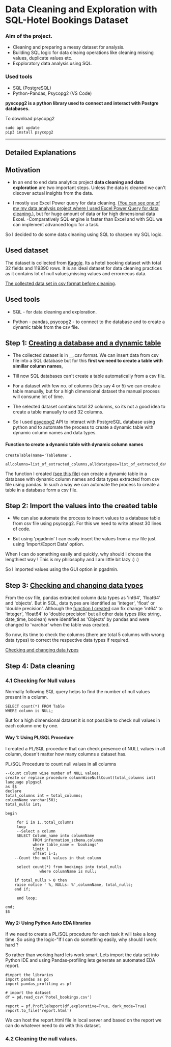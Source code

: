 # Data Cleaning and Exploration with SQL-Hotel Bookings Dataset

### Aim of the project.
- Cleaning and preparing a messy dataset for analysis.
- Building SQL logic for data cleaing operations like cleaning missing values, duplicate values etc.
- Expploratory data analysis using SQL.
### Used tools
- SQL (PostgreSQL)
- Python-Pandas, Psycopg2 (VS Code)

**pyscopg2 is a python library used to connect and interact with Postgre databases.**

To download psycopg2
```
sudo apt update
pip3 install psycopg2
```
***
## Detailed Explanations
## Motivation 
- In an end to end data analytics project **data cleaning and data exploration** are two important steps. Unless the data is cleaned we can't discover  actual insights from the data.

- I mostly use Excel Power query for data cleaning. [(You can see one of my my data analysis project where I used Excel Power Query for data cleaning.)](https://github.com/shakhscode/Inflation-and-GDP-Growth-Analysis-G20Countries#inflation-and-gdp-growth-analysis-g20-countries), but for huge amount of data or for high dimensional data Excel.
-Comparatively SQL engine is faster than Excel and with SQL we can implement advanced logic for a task.

So I decided to do some data cleaning using SQL to sharpen my SQL logic.

## Used dataset
The dataset is collected from [Kaggle](https://www.kaggle.com/datasets/jessemostipak/hotel-booking-demand). Its a hotel booking dataset with total 32 fields and 119390 rows. It is an ideal dataset for data cleaning practices as it contains lot of null values,missing values and errorneous data.

[The collected data set in csv format before cleaning](hotel_bookings.csv).

## Used tools
- SQL - for data cleaning and exploration.

- Python - pandas, psycopg2 - to connect to the database and to create a dynamic table from the csv file.

## Step 1: [Creating a database and a dynamic table](CreateDatabaseAndImportData.ipynb)
- The collected dataset is in __.csv format. We can insert data from csv file into a SQL database but for this **first we need to create a table with simillar column names**, 
- Till now SQL databases can't create a table automatically from a csv file. 

- For a dataset with few no. of columns (lets say 4 or 5) we can create a table manually, but for a high dimensional dataset the manual process will consume lot of time. 
- The selected dataset contains total 32 columns, so its not a good idea to create a table manually to add 32 columns.
- So I used [psycopg2](https://www.psycopg.org/docs/) API to interact with PostgreSQL database using python and to automate the process to create a dynamic table with dynamic column names and data types.

#### Function to create a dynamic table with dynamic column names
```
createTable(name='TableName', 
            allcolumns=list_of_extracted_columns,alldatatypes=list_of_extracted_datatypes)
```

The function I created [(see this file)](CreateDatabaseAndImportData.ipynb) can create a dynamic table in a database with dynamic column names and data types extracted from csv file using pandas. In such a way we can automate the process to create a table in a database form a csv file.


## Step 2: Import the values into the created table
- We can also automate the process to insert values to a database table from csv file using psycopg2. For this we need to write atleast 30 lines of code. 

- But using 'pgadmin' I can easily insert the values from a csv file just using 'Import/Export Data' option. 

When I can do something easily and quickly, why should I choose the lengthiest way ! This is my philosophy and I am little bit lazy :) :)

So I imported values using the GUI option in pgadmin.

## Step 3: [Checking and changing data types](ChangeDataTypes.sql)
From the csv file, pandas extracted column data types as 'int64', 'float64' and 'objects'. But in SQL, data types are identified as 
'integer', 'float' or 'double precision'. Although the [function I created](CreateDatabaseAndImportData.ipynb) can fix change 'int64' to 'integer', 'float64' to 'double precision' but all other data types (like string, date_time, boolean) were identified as 'Objects' by pandas and were changed to 'varchar' when the table was created.

So now, its time to check the columns (there are total 5 columns with wrong data types) to correct the respective data types if required. 

[Checking and changing data types](ChangeDataTypes.sql)

## Step 4: Data cleaning
### 4.1 Checking for Null values
Normally following SQL query helps to find the number of null values present in a column.
```
SELECT count(*) FROM Table
WHERE column is NULL;
```
But for a high dimensional dataset it is not possible to check null values in each column one by one. 

#### Way 1: Using PL/SQL Procedure
I created a PL/SQL procedure that can check presence of NULL values in all column, doesn't matter how many columns a dataset has.

PL/SQL Procedure to count null values in all columns

```
--Count column wise number of NULL values.
create or replace procedure columnWiseNullCount(total_columns int)
language plpgsql
as $$
declare 
total_columns int = total_columns;
columnName varchar(50);
total_nulls int;

begin 
	 
     for i in 1..total_columns
	 loop
	 --Select a column 
	 SELECT Column_name into columnName
            FROM information_schema.columns
            where table_name = 'bookings'
            limit 1
			offset i-1;
	--Count the null values in that column
	
	 select count(*) from bookings into total_nulls
               where columnName is null;
	 
	if total_nulls > 0 then
	raise notice ' %, NULLs: %',columnName, total_nulls;
	end if;

	 end loop;

end;
$$
```
#### Way 2: Using Python Auto EDA libraries
If we need to create a PL/SQL procedure for each task it will take a long time. So using the logic-"If I can do something easily, why should I work hard ?

So rather than working hard lets work smart. 
Lets import the data set into Python IDE and using Pandas-profiling lets generate an automated EDA report.

```
#import the libraries
import pandas as pd
import pandas_profiling as pf

# import the dataset
df = pd.read_csv('hotel_bookings.csv')

report = pf.ProfileReport(df,explorative=True, dark_mode=True)
report.to_file('report.html')
```
We can host the report.html file in local server and based on the report we can do whatever need to do with this dataset.

### 4.2 Cleaning the null values.